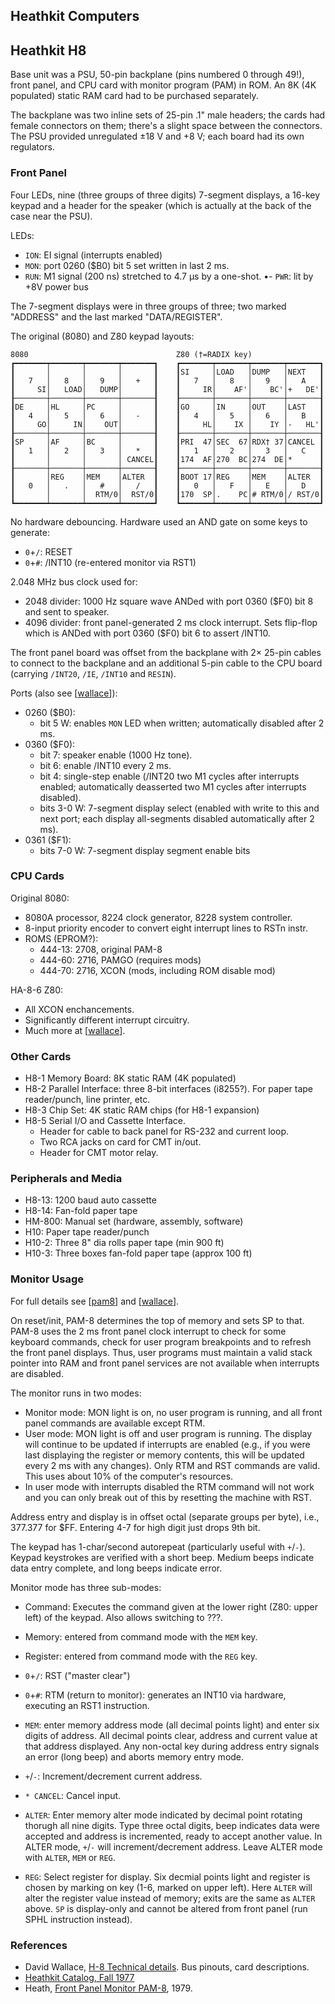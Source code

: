 Heathkit Computers
------------------

Heathkit H8
-----------

Base unit was a PSU, 50-pin backplane (pins numbered 0 through 49!), front
panel, and CPU card with monitor program (PAM) in ROM. An 8K (4K populated)
static RAM card had to be purchased separately.

The backplane was two inline sets of 25-pin .1" male headers; the cards had
female connectors on them; there's a slight space between the connectors.
The PSU provided unregulated ±18 V and +8 V; each board had its own
regulators.

### Front Panel

Four LEDs, nine (three groups of three digits) 7-segment displays, a 16-key
keypad and a header for the speaker (which is actually at the back of the
case near the PSU).

LEDs:
- `ION`: EI signal (interrupts enabled)
- `MON`: port 0260 ($B0) bit 5 set written in last 2 ms.
- `RUN`: M1 signal (200 ns) stretched to 4.7 μs by a one-shot.
•- `PWR`: lit by +8V power bus

The 7-segment displays were in three groups of three; two marked "ADDRESS"
and the last marked "DATA/REGISTER".

The original (8080) and Z80 keypad layouts:

    8080                                 Z80 (†=RADIX key)
    ┏━━━━━━━┯━━━━━━━┯━━━━━━━┯━━━━━━━┓    ┏━━━━━━━┯━━━━━━━┯━━━━━━━┯━━━━━━━┓
    ┃       │       │       │       ┃    ┃SI     │LOAD   │DUMP   │NEXT   ┃
    ┃   7   │   8   │   9   │   +   ┃    ┃   7   │   8   │   9   │   A   ┃
    ┃     SI│   LOAD│   DUMP│       ┃    ┃     IR│    AF'│    BC'│+   DE'┃
    ┠───────┼───────┼───────┼───────┨    ┠───────┼───────┼───────┼───────┨
    ┃DE     │HL     │PC     │       ┃    ┃GO     │IN     │OUT    │LAST   ┃
    ┃   4   │   5   │   6   │   -   ┃    ┃   4   │   5   │   6   │   B   ┃
    ┃     GO│     IN│    OUT│       ┃    ┃     HL│    IX │    IY │-   HL'┃
    ┠───────┼───────┼───────┼───────┨    ┠───────┼───────┼───────┼───────┨
    ┃SP     │AF     │BC     │       ┃    ┃PRI  47│SEC  67│RDX† 37│CANCEL ┃
    ┃   1   │   2   │   3   │   *   ┃    ┃   1   │   2   │   3   │   C   ┃
    ┃       │       │       │ CANCEL┃    ┃174  AF│270  BC│274  DE│*      ┃
    ┠───────┼───────┼───────┼───────┨    ┠───────┼───────┼───────┼───────┨
    ┃       │REG    │MEM    │ALTER  ┃    ┃BOOT 17│REG    │MEM    │ALTER  ┃
    ┃   0   │   .   │   #   │   /   ┃    ┃   0   │   F   │   E   │   D   ┃
    ┃       │       │  RTM/0│  RST/0┃    ┃170  SP│.    PC│# RTM/0│/ RST/0┃
    ┗━━━━━━━┷━━━━━━━┷━━━━━━━┷━━━━━━━┛    ┗━━━━━━━┷━━━━━━━┷━━━━━━━┷━━━━━━━┛

No hardware debouncing. Hardware used an AND gate on some keys to generate:
- `0`+`/`: RESET
- `0`+`#`: /INT10 (re-entered monitor via RST1)

2.048 MHz bus clock used for:
- 2048 divider: 1000 Hz square wave ANDed with port 0360 ($F0) bit 8 and sent
  to speaker.
- 4096 divider: front panel-generated 2 ms clock interrupt. Sets flip-flop
  which is ANDed with port 0360 ($F0) bit 6 to assert /INT10.

The front panel board was offset from the backplane with 2× 25-pin cables
to connect to the backplane and an additional 5-pin cable to the CPU board
(carrying `/INT20`, `/IE`, `/INT10` and `RESIN`).

Ports (also see [[wallace]]):
- 0260 ($B0):
  - bit 5 W: enables `MON` LED when written; automatically disabled after 2 ms.
- 0360 ($F0):
  - bit 7: speaker enable (1000 Hz tone).
  - bit 6: enable /INT10 every 2 ms.
  - bit 4: single-step enable (/INT20 two M1 cycles after interrupts enabled;
    automatically deasserted two M1 cycles after interrupts disabled).
  - bits 3-0 W: 7-segment display select (enabled with write to this and next
    port; each display all-segments disabled automatically after 2 ms).
- 0361 ($F1):
  - bits 7-0 W: 7-segment display segment enable bits

### CPU Cards

Original 8080:
- 8080A processor, 8224 clock generator, 8228 system controller.
- 8-input priority encoder to convert eight interrupt lines to RSTn instr.
- ROMS (EPROM?):
  - 444-13: 2708, original PAM-8
  - 444-60: 2716, PAMGO (requires mods)
  - 444-70: 2716, XCON (mods, including ROM disable mod)

HA-8-6 Z80:
- All XCON enchancements.
- Significantly different interrupt circuitry.
- Much more at [[wallace]].

### Other Cards

- H8-1 Memory Board: 8K static RAM (4K populated)
- H8-2 Parallel Interface: three 8-bit interfaces (i8255?).
  For paper tape reader/punch, line printer, etc.
- H8-3 Chip Set: 4K static RAM chips (for H8-1 expansion)
- H8-5 Serial I/O and Cassette Interface.
  - Header for cable to back panel for RS-232 and current loop.
  - Two RCA jacks on card for CMT in/out.
  - Header for CMT motor relay.

### Peripherals and Media

- H8-13: 1200 baud auto cassette
- H8-14: Fan-fold paper tape
- HM-800: Manual set (hardware, assembly, software)
- H10: Paper tape reader/punch
- H10-2: Three 8" dia rolls paper tape (min 900 ft)
- H10-3: Three boxes fan-fold paper tape (approx 100 ft)

### Monitor Usage

For full details see [[pam8]] and [[wallace]].

On reset/init, PAM-8 determines the top of memory and sets SP to that. PAM-8
uses the 2 ms front panel clock interrupt to check for some keyboard commands,
check for user program breakpoints and to refresh the front panel displays.
Thus, user programs must maintain a valid stack pointer into RAM and front
panel services are not available when interrupts are disabled.

The monitor runs in two modes:
- Monitor mode: MON light is on, no user program is running, and all front
  panel commands are available except RTM.
- User mode: MON light is off and user program is running. The display will
  continue to be updated if interrupts are enabled (e.g., if you were last
  displaying the register or memory contents, this will be updated every
  2 ms with any changes). Only RTM and RST commands are valid. This uses
  about 10% of the computer's resources.
- In user mode with interrupts disabled the RTM command will not work and
  you can only break out of this by resetting the machine with RST.

Address entry and display is in offset octal (separate groups per byte),
i.e., 377.377 for $FF. Entering 4-7 for high digit just drops 9th bit.

The keypad has 1-char/second autorepeat (particularly useful with `+`/`-`).
Keypad keystrokes are verified with a short beep. Medium beeps indicate
data entry complete, and long beeps indicate error.

Monitor mode has three sub-modes:
- Command: Executes the command given at the lower right (Z80: upper left)
  of the keypad. Also allows switching to ???.
- Memory: entered from command mode with the `MEM` key.
- Register: entered from command mode with the `REG` key.

- `0`+`/`: RST ("master clear")
- `0`+`#`: RTM (return to monitor): generates an INT10 via hardware,
  executing an RST1 instruction.
- `MEM`: enter memory address mode (all decimal points light) and enter six
  digits of address. All decimal points clear, address and current value at
  that address displayed. Any non-octal key during address entry signals an
  error (long beep) and aborts memory entry mode.
- `+`/`-`: Increment/decrement current address.
- `* CANCEL`: Cancel input.
- `ALTER`: Enter memory alter mode indicated by decimal point rotating
  thorugh all nine digits. Type three octal digits, beep indicates data
  were accepted and address is incremented, ready to accept another value.
  In ALTER mode, `+`/`-` will increment/decrement address. Leave ALTER mode
  with `ALTER`, `MEM` or `REG`.
- `REG`: Select register for display. Six decmial points light and register
  is chosen by marking on key (1-6, marked on upper left). Here `ALTER`
  will alter the register value instead of memory; exits are the same as
  `ALTER` above. `SP` is display-only and cannot be altered from front
  panel (run SPHL instruction instead).


### References

- David Wallace, [H-8 Technical details][wallace]. Bus pinouts, card
  descriptions.
- [Heathkit Catalog, Fall 1977][hk77]
- Heath, [Front Panel Monitor PAM-8][pam8], 1979.



<!-------------------------------------------------------------------->
[hk77]: https://heathkit.garlanger.com/catalogs/1977/Heathkit_Catalog_817.pdf
[pam8]: https://bitsavers.org/pdf/zenith/z89/595-2348_H8_Front_Panel_Monitor_PAM-8_1979.pdf
[wallace]: https://web.archive.org/web/20110723052102/http://davidwallace2000.home.comcast.net/~davidwallace2000/h8/technical.htm#z80%20cpu
